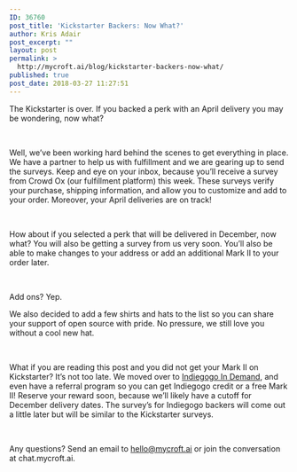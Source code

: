 ```yaml
---
ID: 36760
post_title: 'Kickstarter Backers: Now What?'
author: Kris Adair
post_excerpt: ""
layout: post
permalink: >
  http://mycroft.ai/blog/kickstarter-backers-now-what/
published: true
post_date: 2018-03-27 11:27:51
---
```

<span style="font-weight: 400;">The Kickstarter is over. If you backed a perk with an April delivery you may be wondering, now what?</span>

&nbsp;

<span style="font-weight: 400;">Well, we’ve been working hard behind the scenes to get everything in place. We have a partner to help us with fulfillment and we are gearing up to send the surveys. Keep and eye on your inbox, because you’ll receive a survey from Crowd Ox (our fulfillment platform) this week. These surveys verify your purchase, shipping information, and allow you to customize and add to your order. Moreover, your April deliveries are on track!</span>

&nbsp;

<span style="font-weight: 400;">How about if you selected a perk that will be delivered in December, now what? You will also be getting a survey from us very soon. You’ll also be able to make changes to your address or add an additional Mark II to your order later. </span>

&nbsp;

<span style="font-weight: 400;">Add ons? Yep. </span>

<span style="font-weight: 400;">We also decided to add a few shirts and hats to the list so you can share your support of open source with pride. No pressure, we still love you without a cool new hat. </span>

&nbsp;

<span style="font-weight: 400;">What if you are reading this post and you did not get your Mark II on Kickstarter? It’s not too late. We moved over to <a href="https://igg.me/at/mycroft/x/1728487">Indiegogo In Demand</a>, and even have a referral program so you can get Indiegogo credit or a free Mark II! Reserve your reward soon, because we’ll likely have a cutoff for December delivery dates. The survey’s for Indiegogo backers will come out a little later but will be similar to the Kickstarter surveys.</span>

&nbsp;

<span style="font-weight: 400;">Any questions? Send an email to </span><a href="mailto:hello@mycroft.ai"><span style="font-weight: 400;">hello@mycroft.ai</span></a><span style="font-weight: 400;"> or join the conversation at chat.mycroft.ai.</span>